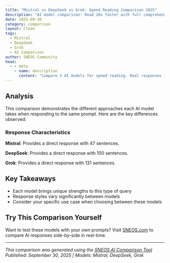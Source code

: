 ```yaml
---
title: "Mistral vs DeepSeek vs Grok: Speed Reading Comparison 2025"
description: "AI model comparison: Read 10x faster with full comprehension - speed reading mastery..."
date: 2025-09-30
category: comparison
layout: Clean
tags:
  - Mistral
  - DeepSeek
  - Grok
  - AI Comparison
author: SNEOS Community
head:
  - - meta
    - name: description
      content: "Compare 3 AI models for speed reading. Real responses from Mistral, DeepSeek, Grok with detailed analysis."
---
```


<ChatComparison
  title="Mistral vs DeepSeek vs Grok: Speed Reading Comparison 2025"
  prompt="Read 10x faster with full comprehension - speed reading mastery"
  :responses='{
    "Mistral": "Speed reading with full comprehension is a skill that can be developed with practice and the right techniques. Here are some steps to help you master speed reading:\n\n### 1. **Eliminate Subvocalization**\n   - **Subvocalization** is the habit of saying words in your head as you read. This slows down your reading speed significantly.\n   - **Practice**: Try to read without hearing the words in your mind. Focus on understanding the meaning directly from the text.\n\n### 2. **Expand Your Visual Field**\n   - **Soft Focus**: Instead of focusing on individual words, try to take in groups of words or even whole lines at a time.\n   - **Peripheral Vision**: Use your peripheral vision to see more words at once. Practice by gradually increasing the number of words you try to read at a glance.\n\n### 3. **Use a Pointer**\n   - **Guide Your Eyes**: Use your finger, a pen, or a pointer to guide your eyes across the text. This helps to keep your focus and prevents regression (re-reading).\n   - **Smooth Movement**: Move the pointer smoothly and at a consistent speed to maintain a steady reading pace.\n\n### 4. **Avoid Regression**\n   - **Forward Movement**: Train yourself to read forward without going back to re-read words or sentences. This can be challenging but is crucial for speed.\n   - **Practice**: Start with simple texts and gradually move to more complex material as you get comfortable.\n\n### 5. **Improve Vocabulary and Background Knowledge**\n   - **Vocabulary**: A strong vocabulary helps you understand the text more quickly. Use flashcards, read widely, and practice with new words.\n   - **Background Knowledge**: The more you know about a topic, the easier it is to comprehend new information quickly.\n\n### 6. **Practice with Varied Materials**\n   - **Different Genres**: Read a variety of materials, including fiction, non-fiction, newspapers, and academic papers.\n   - **Increasing Difficulty**: Start with easier texts and gradually move to more challenging material as your skills improve.\n\n### 7. **Set Goals and Track Progress**\n   - **Speed Goals**: Set specific goals for your reading speed, such as increasing your words per minute (wpm) by a certain amount each week.\n   - **Comprehension Checks**: Regularly test your comprehension to ensure you are understanding what you read. Use quizzes or summarize what you\u0027ve read.\n\n### 8. **Use Speed Reading Software**\n   - **Apps and Tools**: There are many apps and software programs designed to help you improve your reading speed. Examples include Spreeder, ReadMe!, and Outread.\n   - **Practice Sessions**: Use these tools for regular practice sessions to build your speed and comprehension.\n\n### 9. **Mindset and Focus**\n   - **Concentration**: Maintain focus and avoid distractions. A quiet environment can help.\n   - **Confidence**: Believe in your ability to improve. Speed reading is a skill that can be learned and improved with practice.\n\n### 10. **Consistent Practice**\n   - **Daily Practice**: Make speed reading a daily habit. Even a few minutes each day can lead to significant improvements over time.\n   - **Review and Adjust**: Regularly review your progress and adjust your techniques as needed.\n\n### Additional Tips:\n- **Chunking**: Break down the text into meaningful chunks or phrases rather than individual words.\n- **Skimming and Scanning**: Learn to skim for the main ideas and scan for specific information.\n- **Active Reading**: Engage actively with the text by asking questions, making predictions, and summarizing as you go.\n\nBy incorporating these techniques and practicing consistently, you can significantly improve your reading speed while maintaining full comprehension.",
    "DeepSeek": "Of course. The promise of \u002210x faster with full comprehension\u0022 is ambitious, but with dedicated practice, you can absolutely achieve dramatic, life-changing improvements.\n\nThis guide will take you from understanding the core principles to a structured practice plan for **speed reading mastery**.\n\n### The Foundation: Why We Read Slowly\n\nMost of us are taught to read in a way that creates bottlenecks. The big three are:\n\n1.  **Subvocalization:** \u0022Hearing\u0022 the words in your head as you read. This limits your speed to your talking speed (around 150-250 words per minute - wpm).\n2.  **Fixations:** Your eyes don\u0027t glide smoothly; they make small, jerky stops (fixations) on groups of words. A slow reader might fixate on every single word.\n3.  **Regression:** Unconsciously re-reading lines or words you\u0027ve already passed.\n\nMastering speed reading is the process of systematically eliminating these habits.\n\n---\n\n### The 4 Pillars of Speed Reading Mastery\n\nMaster these four techniques, and you will read faster and with better comprehension.\n\n#### Pillar 1: Use a Pacer\nYour eyes are naturally drawn to motion. Using a guide forces your eyes to move more smoothly and efficiently.\n\n*   **How to do it:** Use your finger, a pen, or the cursor on your screen to guide your eyes. Move the pacer smoothly along the line.\n*   **Why it works:** It eliminates regression, reduces fixations, and sets a steady rhythm that pushes your speed.\n*   **Pro Tip:** Move the pacer slightly faster than feels comfortable. This is the \u0022overdrive\u0022 that trains your brain to keep up.\n\n#### Pillar 2: Eliminate Subvocalization\nYou don\u0027t need to \u0022say\u0022 the words to understand them. Your brain can process the meaning visually.\n\n*   **How to do it:**\n    *   **Count in your head:** While reading, silently count \u00221, 2, 3, 4...\u0022 or hum a tune. This occupies the part of your brain that wants to subvocalize, forcing the visual processing center to take over.\n    *   **Chew gum:** The mild physical action can help suppress the impulse to form the words.\n    *   **Focus on \u0022Ideas, Not Words\u0022:** Train yourself to look for the core meaning of a sentence or paragraph, not the individual words.\n\n#### Pillar 3: Widen Your Peripheral Vision (Chunking)\nDon\u0027t read words; read groups of words. This is called \u0022chunking.\u0022\n\n*   **How to do it:**\n    *   **Soft Focus:** Instead of focusing sharply on a single word, relax your gaze and try to see the 3-4 words in the middle of the line. With practice, you can expand this to take in the entire line in 2-3 fixations.\n    *   **Use the Margin:** Place two vertical lines down a page (or use your fingers) to create a narrow column in the middle. Practice reading by only looking at this central column, using your peripheral vision to catch the beginning and end of the line.\n\n#### Pillar 4: Control Your Regression (Use a Card)\nForced, conscious re-reading kills speed.\n\n*   **How to do it:** Take an index card or a piece of paper. As you read, place it above the line you are currently reading and move it down the page, covering the text you\u0027ve just read.\n*   **Why it works:** It physically prevents you from looking back. This builds trust in your initial comprehension and breaks the habit of unnecessary regression.\n\n---\n\n### The Mastery Plan: A 4-Week Training Regimen\n\nPractice for 15-20 minutes daily. Use material that is slightly easy or familiar to start.\n\n#### Week 1: Foundation \u0026 The Pacer\n*   **Goal:** Get comfortable with the pacer and break the regression habit.\n*   **Daily Drill:**\n    1.  Choose a light novel or magazine.\n    2.  Use your finger as a pacer for 15 minutes.\n    3.  Focus *only* on moving smoothly and not looking back. Don\u0027t worry about speed or comprehension yet.\n*   **Metric:** By the end of the week, using a pacer should feel natural.\n\n#### Week 2: Speed \u0026 Chunking\n*   **Goal:** Increase raw speed and introduce chunking.\n*   **Daily Drill:**\n    1.  Use your pacer.\n    2.  **Push your speed.** Move the pacer so fast that you can only catch the main ideas (you\u0027ll feel like you\u0027re \u0022skimming\u0022). Do this for 2-3 pages. This is your \u0022sprint.\u0022\n    3.  **Slow down** to a more comfortable, but still fast, pace for the next 2-3 pages. Notice how your comfortable speed has increased.\n    4.  Practice seeing 2-3 words at a time instead of one.\n*   **Metric:** Your \u0022comfortable\u0022 speed should feel significantly faster than last week.\n\n#### Week 3: Comprehension \u0026 Active Reading\n*   **Goal:** Integrate high speed with high comprehension.\n*   **Daily Drill:**\n    1.  **Pre-Read:** Before reading a chapter or article, spend 60 seconds scanning it. Read the title, subtitles, first sentence of each paragraph, and look at any images or bullet points. This primes your brain for the information.\n    2.  **Set a Purpose:** Ask yourself, \u0022What are the 3 key things I want to learn from this?\u0022 This focuses your mind.\n    3.  **Read with your pacer** at your new, faster pace.\n    4.  **Post-Read:** Immediately after, spend one minute writing down or mentally recalling the key points. This solidifies comprehension.\n\n#### Week 4: Integration \u0026 Advanced Techniques\n*   **Goal:** Make speed reading your default mode.\n*   **Daily Drill:**\n    1.  **Variable Pacing:** Understand that not all text deserves the same speed. Learn to slow down for complex, critical information and speed up for fluff, examples, and familiar concepts.\n    2.  **The \u0022S\u0022 Technique:** For very easy text or skimming, try moving your pacer in a soft \u0022S\u0022 or \u0022Z\u0022 motion down the page, letting your peripheral vision catch keywords and ideas.\n    3.  **Practice on diverse material:** Switch between fiction, non-fiction articles, and professional reports.\n\n---\n\n### Measuring Your Progress\n\n*   **Calculate your baseline wpm:** Read for one minute at your normal pace. Count the words in the first five lines and divide by 5 to get your average words-per-line. Multiply that by the number of lines you read.\n*   **Track your progress:** Re-test every week using new material of similar difficulty.\n\n### The Ultimate Truth: Comprehension is King\n\nSpeed is useless without understanding. The goal is not to see how fast you can move your eyes, but how efficiently you can absorb and process information.\n\n*   **Variable Speed is Master Speed:** A master speed reader is like a master driver. They know when to cruise in the fast lane (for simple material) and when to slow down for a complex, technical section.\n*   **It\u0027s a Skill:** You wouldn\u0027t expect to play a complex piano piece after one lesson. Be consistent and patient with your practice.\n\nBy following this structured approach, you are not just learning a trick; you are fundamentally retraining your brain\u0027s reading process. A 2x or 3x improvement is achievable for almost everyone within a month. Reaching the \u002210x\u0022 level is the realm of mastery, requiring consistent practice, but the journey there will transform your relationship with information forever.",
    "Grok": "Speed reading is a valuable skill that can help you process information more quickly while maintaining comprehension. Reading 10x faster with full comprehension requires a combination of techniques, consistent practice, and a shift in mindset about how you approach reading. Below is a comprehensive guide to mastering speed reading while ensuring you understand and retain what you read.\n\n---\n\n### **Understanding Speed Reading**\nSpeed reading is not just about moving your eyes faster over text; it involves optimizing how your brain processes information. The average person reads at about 200\u2013250 words per minute (WPM). With speed reading techniques, you can increase this rate to 500\u20131000\u002B WPM, or even higher, while still comprehending the material. The goal is to eliminate inefficiencies in reading and train your brain to absorb information more effectively.\n\n---\n\n### **Key Principles of Speed Reading**\n1. **Minimize Subvocalization**: Subvocalization is the habit of silently pronouncing each word in your head as you read. While it helps with comprehension at slower speeds, it limits your reading speed. Train yourself to recognize words and phrases visually without \u0022hearing\u0022 them in your mind.\n2. **Expand Your Peripheral Vision**: Instead of focusing on individual words, train your eyes to take in groups of words or entire lines at a glance. This reduces the number of eye movements (saccades) and increases speed.\n3. **Eliminate Regression**: Regression is when you go back and reread text. This slows you down significantly. Trust your comprehension and keep moving forward.\n4. **Use a Guide**: Use a finger, pen, or pointer to guide your eyes along the text. This helps maintain a steady pace and prevents your eyes from wandering.\n5. **Focus on Key Content**: Not all parts of a text are equally important. Learn to skim over filler words and focus on key ideas, especially in non-fiction or informational texts.\n\n---\n\n### **Step-by-Step Guide to Speed Reading Mastery**\n#### **1. Assess Your Current Reading Speed**\n- **Test Yourself**: Choose a piece of text (e.g., a book or article) and set a timer for 1 minute. Read at your normal pace and count the number of words you read. This is your baseline WPM.\n- **Set Goals**: Aim to double your speed initially (e.g., from 200 WPM to 400 WPM), then continue increasing with practice.\n\n#### **2. Eliminate Subvocalization**\n- **Humm or Chew Gum**: Make a low humming sound or chew gum while reading to distract your brain from \u0022speaking\u0022 the words.\n- **Focus on Visual Recognition**: Train yourself to recognize words as images or shapes rather than sounds. Practice by reading short passages and consciously avoiding mental pronunciation.\n\n#### **3. Chunk Text (Read in Groups of Words)**\n- **Widen Your Focus**: Instead of reading word-by-word, try to take in 3\u20135 words at a time. For example, instead of reading \u201CThe quick brown fox jumps,\u201D see it as \u201CThe quick brown\u201D and \u201Cfox jumps.\u201D\n- **Practice with Columns**: Read narrow columns of text (like in newspapers or apps) to train your eyes to take in larger chunks.\n\n#### **4. Use a Pacer or Guide**\n- **Finger or Pen Method**: Move your finger or a pen along the line of text at a steady, slightly faster pace than your normal reading speed. This forces your eyes to keep up.\n- **Avoid Overloading**: Start with a comfortable pace and gradually increase the speed of your pacer.\n\n#### **5. Reduce Eye Fixations**\n- **Minimize Saccades**: Your eyes naturally stop (fixate) multiple times per line. Aim to reduce fixations by focusing on the center of a line and using peripheral vision to see the edges.\n- **Practice with Apps**: Use tools like Spreeder or AccelaReader, which flash chunks of text on the screen, training your brain to process information with fewer fixations.\n\n#### **6. Skim and Scan for Key Information**\n- **Identify Structure**: In non-fiction, focus on headings, subheadings, bullet points, and summaries. In fiction, prioritize dialogue or action over descriptive passages if speed is the goal.\n- **Preview First**: Before deep reading, quickly scan the text to understand its structure and main ideas. This primes your brain for comprehension.\n\n#### **7. Improve Vocabulary and Background Knowledge**\n- **Expand Vocabulary**: A larger vocabulary reduces the time spent decoding unfamiliar words, increasing reading speed.\n- **Build Context**: Familiarity with a topic allows you to anticipate ideas and read faster. Read widely to build general knowledge.\n\n#### **8. Practice Active Reading for Comprehension**\n- **Ask Questions**: Before reading, ask, \u201CWhat do I want to learn from this?\u201D This keeps your brain engaged and focused.\n- **Summarize**: After a section, mentally or verbally summarize the key points. This reinforces retention.\n- **Visualize**: Turn text into mental images or concepts to make it more memorable.\n\n#### **9. Train with Timed Sessions**\n- **Set a Timer**: Read for 5\u201310 minutes daily at a faster pace than usual. Use a pacer and focus on chunking.\n- **Track Progress**: Regularly test your WPM and comprehension (e.g., by answering questions about the text or summarizing it).\n\n#### **10. Use Tools and Technology**\n- **Speed Reading Apps**: Apps like Spreeder, AccelaReader, and 7 Speed Reading can help train your eyes and brain.\n- **Rapid Serial Visual Presentation (RSVP)**: This technique displays words or phrases one at a time at a set speed, eliminating eye movement delays.\n- **Audiobooks**: Listening to audiobooks at 1.5x or 2x speed can train your brain to process information faster.\n\n---\n\n### **How to Maintain Full Comprehension**\nSpeed without understanding is pointless. To ensure comprehension while reading faster:\n- **Start Slow**: Build speed gradually to avoid sacrificing understanding. Comprehension naturally improves as your brain adapts to faster input.\n- **Adjust Speed by Material**: Read dense or complex texts (e.g., technical papers) more slowly, and speed up for lighter material (e.g., novels or blogs).\n- **Use the 80/20 Rule**: Focus on grasping the 20% of content that conveys 80% of the meaning. Skip redundant or irrelevant details.\n- **Review Periodically**: After reading, take a moment to recall key points or jot down notes. This reinforces memory and highlights areas of weak understanding.\n- **Practice Active Engagement**: Stay mentally active by predicting outcomes, questioning arguments, or connecting ideas to prior knowledge.\n\n---\n\n### **Common Pitfalls and How to Avoid Them**\n1. **Rushing Without Understanding**: Speed reading is useless if you can\u2019t remember or apply what you\u2019ve read. Always prioritize comprehension over raw speed.\n2. **Eye Strain or Fatigue**: Take breaks every 20\u201330 minutes to avoid strain. Follow the 20-20-20 rule: Every 20 minutes, look 20 feet away for 20 seconds.\n3. **Skipping Important Details**: Be mindful of skimming too much, especially in critical texts. Adjust your approach based on purpose (e.g., leisure vs. study).\n4. **Plateauing**: If progress stalls, vary your practice\u2014try different texts, increase pacer speed, or focus on weaker skills like chunking or vocabulary.\n\n---\n\n### **Daily Practice Plan to Read 10x Faster**\n- **Week 1\u20132**: Measure baseline speed, practice eliminating subvocalization, and use a pacer at 1.5x your normal speed. Focus on easy texts.\n- **Week 3\u20134**: Train chunking by reading in groups of 3\u20135 words. Increase pacer speed to 2x baseline. Test comprehension after each session.\n- **Week 5\u20136**: Reduce fixations using RSVP apps or narrow-column texts. Read varied material (fiction, articles, reports) at 3\u20135x baseline speed.\n- **Week 7\u002B**: Skim and scan for key ideas, practice summarizing, and push pacer speed to 5\u201310x baseline. Regularly test WPM and comprehension.\n\n**Goal**: After 2\u20133 months of consistent practice (15\u201330 minutes daily), you should approach 1000\u002B WPM with 70\u201380% comprehension for most texts.\n\n---\n\n### **Additional Tips for Mastery**\n- **Read Regularly**: The more you read, the faster and better you get. Make reading a daily habit.\n- **Stay Relaxed**: Tension slows you down. Maintain a calm, focused state while reading.\n- **Experiment with Formats**: Reading on a screen vs. paper can feel different. Practice both to adapt.\n- **Join a Course**: Consider programs like Iris Reading or SuperReading for structured training.\n\n---\n\n### **Realistic Expectations for 10x Speed**\nReading 10x faster (e.g., from 200 WPM to 2000 WPM) with full comprehension is ambitious and may not be achievable for everyone or for all types of material. However:\n- With dedicated practice, 3\u20135x speed (600\u20131000 WPM) is realistic for most people within a few months.\n- Beyond that, ultra-high speeds (1000\u002B WPM) often involve skimming and may sacrifice some detail. Reserve such speeds for overviews or low-stakes reading.\n- Comprehension at extreme speeds typically hovers around 60\u201380%, which is often sufficient for general understanding but not for in-depth analysis.\n\n---\n\n### **Conclusion**\nSpeed reading mastery is a journey that combines technique, practice, and adaptability. By eliminating bad habits (like subvocalization and regression), training your eyes and brain to process information efficiently, and staying engaged with the material, you can dramatically increase your reading speed while maintaining strong comprehension. Start small, be consistent, and adjust your approach based on the type of text and your goals. With time, reading 10x faster\u2014or at least significantly faster\u2014will become"
  }'
  published-date="13:00"
/>

## Analysis

This comparison demonstrates the different approaches each AI model takes when responding to the same prompt. Here are the key differences observed:

### Response Characteristics

**Mistral**: Provides a direct response with 47 sentences. 

**DeepSeek**: Provides a direct response with 100 sentences. 

**Grok**: Provides a direct response with 131 sentences. 

## Key Takeaways

- Each model brings unique strengths to this type of query
- Response styles vary significantly between models
- Consider your specific use case when choosing between these models

## Try This Comparison Yourself

Want to test these models with your own prompts? Visit [SNEOS.com](https://sneos.com) to compare AI responses side-by-side in real-time.

---

*This comparison was generated using the [SNEOS AI Comparison Tool](https://sneos.com)*
*Published: September 30, 2025 | Models: Mistral, DeepSeek, Grok*

